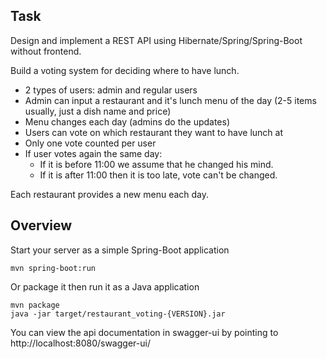 ## Task

Design and implement a REST API using Hibernate/Spring/Spring-Boot without frontend.

Build a voting system for deciding where to have lunch.

* 2 types of users: admin and regular users
* Admin can input a restaurant and it's lunch menu of the day (2-5 items usually, just a dish name and price)
* Menu changes each day (admins do the updates)
* Users can vote on which restaurant they want to have lunch at
* Only one vote counted per user
* If user votes again the same day:
    * If it is before 11:00 we assume that he changed his mind.
    * If it is after 11:00 then it is too late, vote can't be changed.

Each restaurant provides a new menu each day.

## Overview

Start your server as a simple Spring-Boot application
```
mvn spring-boot:run
```
Or package it then run it as a Java application
```
mvn package
java -jar target/restaurant_voting-{VERSION}.jar
```
You can view the api documentation in swagger-ui by pointing to
http://localhost:8080/swagger-ui/

